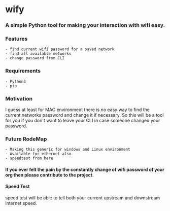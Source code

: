 # wify
### A simple Python tool for making your interaction with wifi easy.

### Features
    - find current wifi password for a saved network
    - find all available networks
    - change password from CLI

### Requirements
    - Python3
    - pip

### Motivation
I guess at least for MAC environment there is no easy way to find the current networks password
and change it if necessary. So this will be a tool for you if you don't want to leave your CLI in
case someone changed your password.

### Future RodeMap
    - Making this generic for windows and Linux environment
    - Available for ethernet also
    - speedtest from here

#### If you ever felt the pain by the constantly change of wifi password of your org then please contribute to the project.

#### Speed Test
speed test will be able to tell both your current upstream and downstream internet speed.